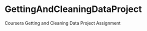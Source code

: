 GettingAndCleaningDataProject
=============================

Coursera Getting and Cleaning Data Project Assignment
